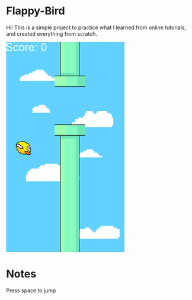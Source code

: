 # Flappy-Bird
Hi! This is a simple project to practice what I learned from online tutorials, and created everything from scratch. 

![Gameplay Screenshot](https://github.com/Jioey/Flappy-Bird/blob/main/Flappybird-screenshot.png?raw=true)

# Notes
Press space to jump
